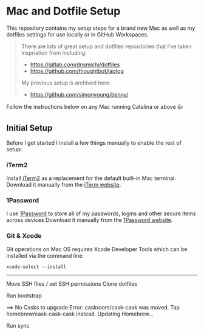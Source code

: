 # Mac and Dotfile Setup

This repository contains my setup steps for a brand new Mac as well as my dotfiles settings for use locally or in GitHub Workspaces.

> There are lots of great setup and dotfiles repositories that I've taken inspriation from including:
>
> * https://gitlab.com/dnsmichi/dotfiles
> * https://github.com/thoughtbot/laptop
>
> My previous setup is archived here:
>
> * https://github.com/simonyoung/benny/

Follow the instructions below on any Mac running Catalina or above 👍

## Initial Setup

Before I get started I install a few things manually to enable the rest of setup:

### iTerm2

Install [iTerm2](https://www.iterm2.com) as a replacement for the default built-in Mac terminal.  Download it manually from the [iTerm website](https://www.iterm2.com).

### 1Password

I use [1Password](https://1password.com) to store all of my passwords, logins and other secure items across devices  Download it manually from the [1Password website](https://1password.com).

### Git & Xcode

Git operations on Mac OS requires Xcode Developer Tools which can be installed via the command line:

    xcode-select --install


---

Move SSH files / set SSH permissions
Clone dotfiles

Run bootstrap

==> No Casks to upgrade
Error: caskroom/cask-cask was moved. Tap homebrew/cask-cask-cask instead.
Updating Homebrew...

Run sync
